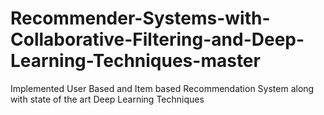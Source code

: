 # Recommender-Systems-with-Collaborative-Filtering-and-Deep-Learning-Techniques-master
Implemented User Based and Item based Recommendation System along with state of the art Deep Learning Techniques
